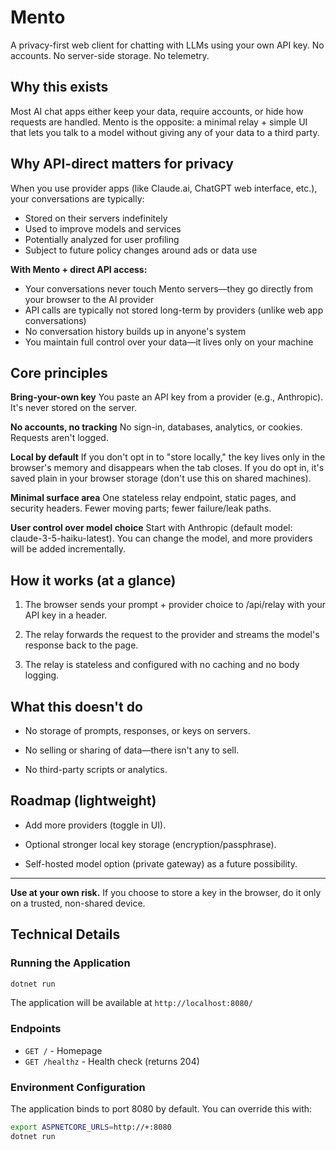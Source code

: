 # Mento

A privacy-first web client for chatting with LLMs using your own API key.
No accounts. No server-side storage. No telemetry.

## Why this exists

Most AI chat apps either keep your data, require accounts, or hide how requests are handled. Mento is the opposite: a minimal relay + simple UI that lets you talk to a model without giving any of your data to a third party.

## Why API-direct matters for privacy

When you use provider apps (like Claude.ai, ChatGPT web interface, etc.), your conversations are typically:

- Stored on their servers indefinitely
- Used to improve models and services
- Potentially analyzed for user profiling
- Subject to future policy changes around ads or data use

**With Mento + direct API access:**

- Your conversations never touch Mento servers—they go directly from your browser to the AI provider
- API calls are typically not stored long-term by providers (unlike web app conversations)
- No conversation history builds up in anyone's system
- You maintain full control over your data—it lives only on your machine

## Core principles

**Bring-your-own key**
You paste an API key from a provider (e.g., Anthropic). It's never stored on the server.

**No accounts, no tracking**
No sign-in, databases, analytics, or cookies. Requests aren't logged.

**Local by default**
If you don't opt in to "store locally," the key lives only in the browser's memory and disappears when the tab closes.
If you do opt in, it's saved plain in your browser storage (don't use this on shared machines).

**Minimal surface area**
One stateless relay endpoint, static pages, and security headers. Fewer moving parts; fewer failure/leak paths.

**User control over model choice**
Start with Anthropic (default model: claude-3-5-haiku-latest). You can change the model, and more providers will be added incrementally.

## How it works (at a glance)

1. The browser sends your prompt + provider choice to /api/relay with your API key in a header.

2. The relay forwards the request to the provider and streams the model's response back to the page.

3. The relay is stateless and configured with no caching and no body logging.

## What this doesn't do

- No storage of prompts, responses, or keys on servers.

- No selling or sharing of data—there isn't any to sell.

- No third-party scripts or analytics.

## Roadmap (lightweight)

- Add more providers (toggle in UI).

- Optional stronger local key storage (encryption/passphrase).

- Self-hosted model option (private gateway) as a future possibility.

---

**Use at your own risk.** If you choose to store a key in the browser, do it only on a trusted, non-shared device.

## Technical Details

### Running the Application

```bash
dotnet run
```

The application will be available at `http://localhost:8080/`

### Endpoints

- `GET /` - Homepage
- `GET /healthz` - Health check (returns 204)

### Environment Configuration

The application binds to port 8080 by default. You can override this with:

```bash
export ASPNETCORE_URLS=http://+:8080
dotnet run
```
